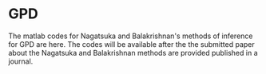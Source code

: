 # GPD
The matlab codes for Nagatsuka and Balakrishnan's methods of inference for GPD are here. The codes will be available after the the submitted paper about the Nagatsuka and Balakrishnan methods are provided published in a journal. 
